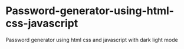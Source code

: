 # Password-generator-using-html-css-javascript
Password generator using html css and javascript with dark light mode 

